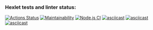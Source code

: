 ### Hexlet tests and linter status:
[![Actions Status](https://github.com/yarikus23/frontend-project-lvl1/workflows/hexlet-check/badge.svg)](https://github.com/yarikus23/frontend-project-lvl1/actions)
[![Maintainability](https://api.codeclimate.com/v1/badges/a99a88d28ad37a79dbf6/maintainability)](https://codeclimate.com/github/codeclimate/codeclimate/maintainability)
[![Node.js CI](https://github.com/yarikus23/frontend-project-lvl1/actions/workflows/node.js.yml/badge.svg)](https://github.com/yarikus23/frontend-project-lvl1/actions/workflows/node.js.yml)
[![asciicast](https://asciinema.org/a/XHo2T417Y5wAZ6SaIeFE8cTiU.svg)](https://asciinema.org/a/XHo2T417Y5wAZ6SaIeFE8cTiU)
[![asciicast](https://asciinema.org/a/H8HQLHg2mgeWCWljIZg4mMl1m.svg)](https://asciinema.org/a/H8HQLHg2mgeWCWljIZg4mMl1m)
[![asciicast](https://asciinema.org/a/M4zainTBKuECkmNEmmPBV4d3h.svg)](https://asciinema.org/a/M4zainTBKuECkmNEmmPBV4d3h)